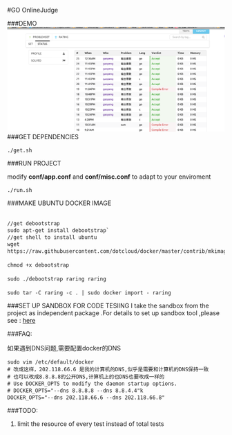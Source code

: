 #GO OnlineJudge

###DEMO
![demo](pic/demo.png)
###GET DEPENDENCIES
```
./get.sh
```
###RUN PROJECT

modify **conf/app.conf** and **conf/misc.conf** to adapt to your enviroment

```
./run.sh
```

###MAKE UBUNTU DOCKER IMAGE

```

//get debootstrap 
sudo apt-get install debootstrap`
//get shell to install ubuntu
wget https://raw.githubusercontent.com/dotcloud/docker/master/contrib/mkimage/debootstrap

chmod +x debootstrap

sudo ./debootstrap raring raring 

sudo tar -C raring -c . | sudo docker import - raring

```

###SET UP SANDBOX FOR CODE TESIING
I take the sandbox from the project as independent package .For details to set up sandbox tool ,please  see : [here](http://github.com/ggaaooppeenngg/sandbox)

###FAQ:

如果遇到DNS问题,需要配置docker的DNS
```
sudo vim /etc/default/docker
# 改成这样，202.118.66.6 是我的计算机的DNS,似乎是需要和计算机的DNS保持一致
# 也可以改成8.8.8.8的公开DNS,计算机上的也DNS也要改成一样的
# Use DOCKER_OPTS to modify the daemon startup options.
# DOCKER_OPTS="--dns 8.8.8.8 --dns 8.8.4.4"k
DOCKER_OPTS="--dns 202.118.66.6 --dns 202.118.66.8"

```

###TODO:

1.  limit the resource of every test instead of total tests
